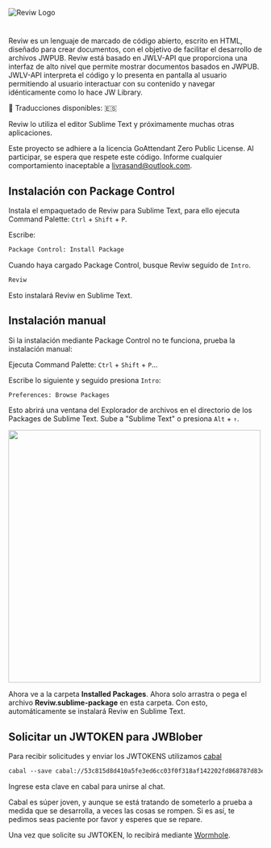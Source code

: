 
![Reviw Logo](https://github.com/livrasand/Reviw/assets/104039397/3202a0b1-266c-4815-a4ba-35b470965e7a)


#
Reviw es un lenguaje de marcado de código abierto, escrito en HTML, diseñado para crear documentos, con el objetivo de facilitar el desarrollo de archivos JWPUB. Reviw está basado en JWLV-API que proporciona una interfaz de alto nivel que permite mostrar documentos basados en JWPUB. JWLV-API interpreta el código y lo presenta en pantalla al usuario permitiendo al usuario interactuar con su contenido y navegar idénticamente como lo hace JW Library.

📝 Traducciones disponibles: 🇪🇸

Reviw lo utiliza el editor Sublime Text y próximamente muchas otras aplicaciones.

Este proyecto se adhiere a la licencia GoAttendant Zero Public License. Al participar, se espera que respete este código. Informe cualquier comportamiento inaceptable a livrasand@outlook.com.


## Instalación con Package Control
Instala el empaquetado de Reviw para Sublime Text, para ello ejecuta Command Palette: `Ctrl` + `Shift` + `P`.

Escribe:
```html
Package Control: Install Package
```

Cuando haya cargado Package Control, busque Reviw seguido de `Intro`.
```html
Reviw
```

Esto instalará Reviw en Sublime Text.

## Instalación manual
Si la instalación mediante Package Control no te funciona, prueba la instalación manual:

Ejecuta Command Palette: `Ctrl` + `Shift` + `P`...

Escribe lo siguiente y seguido presiona `Intro`:
```html
Preferences: Browse Packages
```

Esto abrirá una ventana del Explorador de archivos en el directorio de los Packages de Sublime Text. Sube a "Sublime Text" o presiona `Alt` + `↑`.

<img src="https://github.com/livrasand/Reviw/assets/104039397/a887ed2b-2e06-4d90-b536-6bbd159a3bc7" width="500px">

Ahora ve a la carpeta <b>Installed Packages</b>. Ahora solo arrastra o pega el archivo <b>Reviw.sublime-package</b> en esta carpeta. Con esto, automáticamente se instalará Reviw en Sublime Text.

## Solicitar un JWTOKEN para JWBlober
Para recibir solicitudes y enviar los JWTOKENS utilizamos [cabal](https://github.com/cabal-club/cabal-cli)

```html
cabal --save cabal://53c815d8d410a5fe3ed6cc03f0f318af142202fd868787d83e5efa77d6211554
```

Ingrese esta clave en cabal para unirse al chat.

Cabal es súper joven, y aunque se está tratando de someterlo a prueba a medida que se desarrolla, a veces las cosas se rompen. Si es así, te pedimos seas paciente por favor y esperes que se repare.

Una vez que solicite su JWTOKEN, lo recibirá mediante [Wormhole](https://wormhole.app/).
